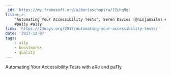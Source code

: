 ```yaml
---
_id: 'https://my.framasoft.org/u/borisschapira/?ZLhqMg'
title: >-
    "Automating Your Accessibility Tests", Seren Davies (@ninjanails) #aXe
    #pa11y #a11y
link: 'https://24ways.org/2017/automating-your-accessibility-tests/'
date: '2017-12-07'
tags:
    - a11y
    - boostmarks
    - quality
---
```


<div class="markdown"><p>Automating Your Accessibility Tests with aXe and pa11y
</p></div>
